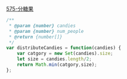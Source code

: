 [575-分糖果](https://leetcode-cn.com/problems/distribute-candies/)
```javascript
/**
 * @param {number} candies
 * @param {number} num_people
 * @return {number[]}
 */
var distributeCandies = function(candies) {
    var catgory = new Set(candies).size;
    let size = candies.length/2;
    return Math.min(catgory,size);
};
```